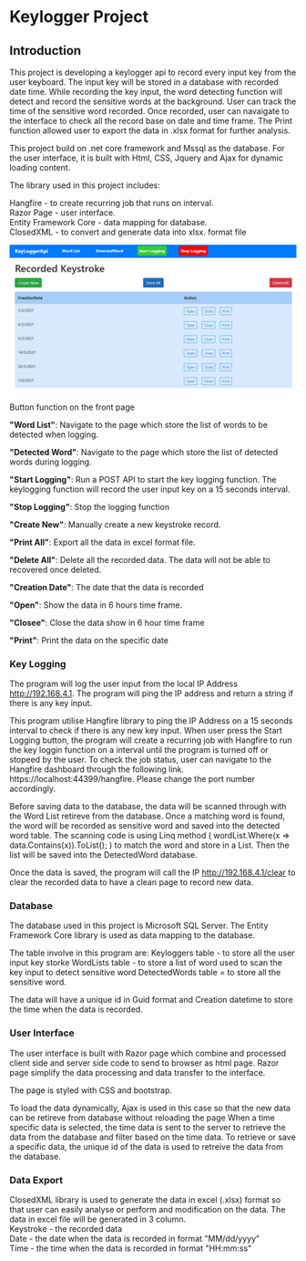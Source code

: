 # Keylogger Project

## Introduction
This project is developing a keylogger api to record every input key from the user keyboard. The input key will be stored in a database with recorded date time. 
While recording the key input, the word detecting function will detect and record the sensitive words at the background. User can track the time of the sensitive word recorded.
Once recorded, user can navaigate to the interface to check all the record base on date and time frame. 
The Print function allowed user to export the data in .xlsx format for further analysis. 

This project build on .net core framework and Mssql as the database. 
For the user interface, it is built with Html, CSS, Jquery and Ajax for dynamic loading content. 

The library used in this project includes:<br/>

Hangfire - to create recurring job that runs on interval.<br/>
Razor Page - user interface.<br/>
Entity Framework Core - data mapping for database.<br/>
ClosedXML - to convert and generate data into xlsx. format file<br/>


![alt text](https://github.com/yihanglim/KeyLoggerApi/blob/9ace863d0d2a28731ba0bb1bdffeb70a1ea87836/KeyloggerHomePage.JPG)

Button function on the front page<br/>

**"Word List"**: Navigate to the page which store the list of words to be detected when logging.<br/>

**"Detected Word"**: Navigate to the page which store the list of detected words during logging.<br/>

**"Start Logging"**: Run a POST API to start the key logging function. The keylogging function will record the user input key on a 15 seconds interval.<br/>

**"Stop Logging"**: Stop the logging function<br/>

**"Create New"**: Manually create a new keystroke record.<br/>

**"Print All"**: Export all the data in excel format file.<br/>

**"Delete All"**: Delete all the recorded data. The data will not be able to recovered once deleted.<br/>

**"Creation Date"**: The date that the data is recorded<br/>

**"Open"**: Show the data in 6 hours time frame.<br/>

**"Closee"**: Close the data show in 6 hour time frame<br/>

**"Print"**: Print the data on the specific date<br/>

### Key Logging

The program will log the user input from the local IP Address http://192.168.4.1. The program will ping the IP address and return a string if there is any key input.

This program utilise Hangfire library to ping the IP Address on a 15 seconds interval to check if there is any new key input.
When user press the Start Logging button, the program will create a recurring job with Hangfire to run the key loggin function on a interval until the program is turned off or stopeed by the user.
To check the job status, user can navigate to the Hangfire dashboard through the following link. https://localhost:44399/hangfire. Please change the port number accordingly.

Before saving data to the database, the data will be scanned through with the Word List retireve from the database. Once a matching word is found, the word will be recorded as sensitive word and saved into the detected word table.
The scanning code is using Linq method ( wordList.Where(x => data.Contains(x)).ToList(); ) to match the word and store in a List. Then the list will be saved into the DetectedWord database.

Once the data is saved, the program will call the IP http://192.168.4.1/clear to clear the recorded data to have a clean page to record new data. 

### Database  
The database used in this project is Microsoft SQL Server. The Entity Framework Core library is used as data mapping to the database.  

The table involve in this program are:
Keyloggers table - to store all the user input key storke
WordLists table - to store a list of word used to scan the key input to detect sensitive word
DetectedWords table = to store all the sensitive word. 

The data will have a unique id in Guid format and Creation datetime to store the time when the data is recorded.

### User Interface  

The user interface is built with Razor page which combine and processed client side and server side code to send to browser as html page. 
Razor page simplify the data processing and data transfer to the interface. 

The page is styled with CSS and bootstrap. 

To load the data dynamically, Ajax is used in this case so that the new data can be retireve from database without reloading the page
When a time specific data is selected, the time data is sent to the server to retrieve the data from the database and filter based on the time data.
To retrieve or save a specific data, the unique id of the data is used to retreive the data from the database.


### Data Export

ClosedXML library is used to generate the data in excel (.xlsx) format so that user can easily analyse or perform and modification on the data.
The data in excel file will be generated in 3 column.  <br/>
Keystroke - the recorded data<br/>
Date - the date when the data is recorded in format "MM/dd/yyyy"<br/>
Time - the time when the data is recorded in format "HH:mm:ss"<br/>
